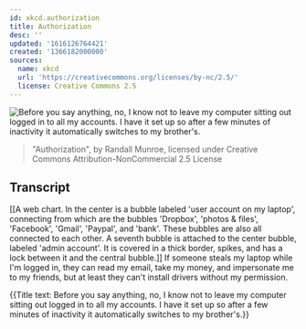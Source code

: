 ```yaml
---
id: xkcd.authorization
title: Authorization
desc: ''
updated: '1616126764421'
created: '1366182000000'
sources:
  name: xkcd
  url: 'https://creativecommons.org/licenses/by-nc/2.5/'
  license: Creative Commons 2.5
---
```

![Before you say anything, no, I know not to leave my computer sitting out logged in to all my accounts. I have it set up so after a few minutes of inactivity it automatically switches to my brother's.](https://imgs.xkcd.com/comics/authorization.png)
> "Authorization", by Randall Munroe, licensed under Creative Commons Attribution-NonCommercial 2.5 License

## Transcript
[[A web chart. In the center is a bubble labeled 'user account on my laptop', connecting from which are the bubbles 'Dropbox', 'photos & files', 'Facebook', 'Gmail', 'Paypal', and 'bank'. These bubbles are also all connected to each other. A seventh bubble is attached to the center bubble, labeled 'admin account'. It is covered in a thick border, spikes, and has a lock between it and the central bubble.]]
If someone steals my laptop while I'm logged in, they can read my email, take my money, and impersonate me to my friends, but at least they can't install drivers without my permission.

{{Title text: Before you say anything, no, I know not to leave my computer sitting out logged in to all my accounts. I have it set up so after a few minutes of inactivity it automatically switches to my brother's.}}
